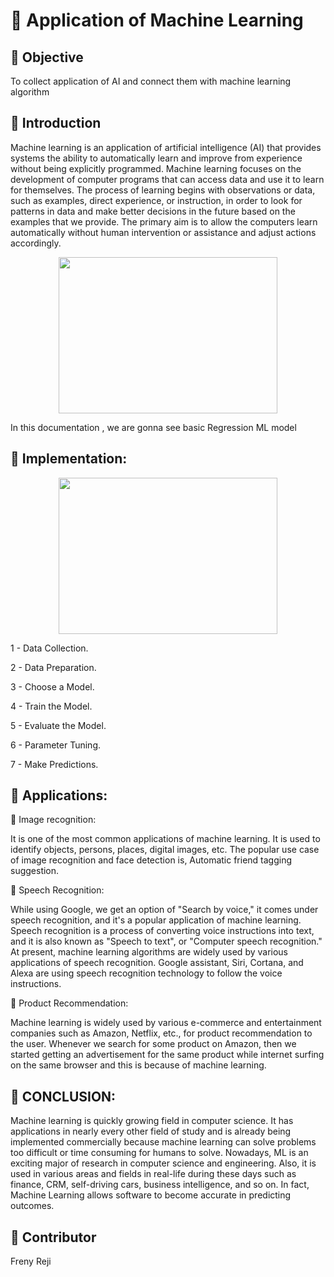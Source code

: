 # :dart: Application of Machine Learning

## :nazar_amulet: Objective
To collect application of AI and connect them with machine learning algorithm

## :nazar_amulet: Introduction
Machine learning is an application of artificial intelligence (AI) that provides systems the ability to automatically learn and improve from experience without being explicitly programmed. Machine learning focuses on the development of computer programs that can access data and use it to learn for themselves.
The process of learning begins with observations or data, such as examples, direct experience, or instruction, in order to look for patterns in data and make better decisions in the future based on the examples that we provide. The primary aim is to allow the computers learn automatically without human intervention or assistance and adjust actions accordingly.

<p align="center">
  <img width="350" height="250" src="https://www.thermofisher.com/blog/connectedlab/wp-content/uploads/sites/14/2020/01/istock-962219860-2-scaled.jpg">
  </p>


In this documentation , we are gonna see basic Regression ML model


## :nazar_amulet: Implementation:

<p align="center">
  <img width="350" height="250" src="https://cdn-images-1.medium.com/max/600/1*NyI3dnzU8288aob0dytMbg.png">
  </p>
  
1 - Data Collection.

2 - Data Preparation.

3 - Choose a Model.

4 - Train the Model.

5 - Evaluate the Model.

6 - Parameter Tuning.

7 - Make Predictions.

## :nazar_amulet: Applications:

:stars: Image recognition:

It is one of the most common applications of machine learning. It is used to identify objects, persons, places, digital images, etc. The popular use case of image recognition and face detection is, Automatic friend tagging suggestion.

:stars: Speech Recognition:

While using Google, we get an option of "Search by voice," it comes under speech recognition, and it's a popular application of machine learning.
Speech recognition is a process of converting voice instructions into text, and it is also known as "Speech to text", or "Computer speech recognition." At present, machine learning algorithms are widely used by various applications of speech recognition. Google assistant, Siri, Cortana, and Alexa are using speech recognition technology to follow the voice instructions.

:stars: Product Recommendation:

Machine learning is widely used by various e-commerce and entertainment companies such as Amazon, Netflix, etc., for product recommendation to the user. Whenever we search for some product on Amazon, then we started getting an advertisement for the same product while internet surfing on the same browser and this is because of machine learning.

## :nazar_amulet: CONCLUSION:
Machine learning is quickly growing field in computer science. It has applications in nearly every other field of study and is already being implemented commercially because machine learning can solve problems too difficult or time consuming for humans to solve.
Nowadays, ML is an exciting major of research in computer science and engineering. Also, it is used in various areas and fields in real-life during these days such as finance, CRM, self-driving cars, business intelligence, and so on. In fact, Machine Learning allows software to become accurate in predicting outcomes.

## :nazar_amulet: Contributor

Freny Reji
